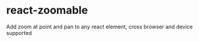 # react-zoomable
Add zoom at point and pan to any react element, cross browser and device supported
